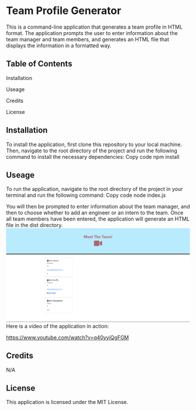 # Team Profile Generator

This is a command-line application that generates a team profile in HTML format. The application prompts the user to enter information about the team manager and team members, and generates an HTML file that displays the information in a formatted way.

## Table of Contents

Installation

Useage

Credits

License

## Installation

To install the application, first clone this repository to your local machine. Then, navigate to the root directory of the project and run the following command to install the necessary dependencies:
Copy code
npm install

## Useage

To run the application, navigate to the root directory of the project in your terminal and run the following command:
Copy code
node index.js

You will then be prompted to enter information about the team manager, and then to choose whether to add an engineer or an intern to the team. Once all team members have been entered, the application will generate an HTML file in the dist directory.
![Screenshot](./TeamProfileGenerator.png)
Here is a video of the application in action:

https://www.youtube.com/watch?v=q40yyiQgFGM

## Credits

N/A

## License

This application is licensed under the MIT License.
